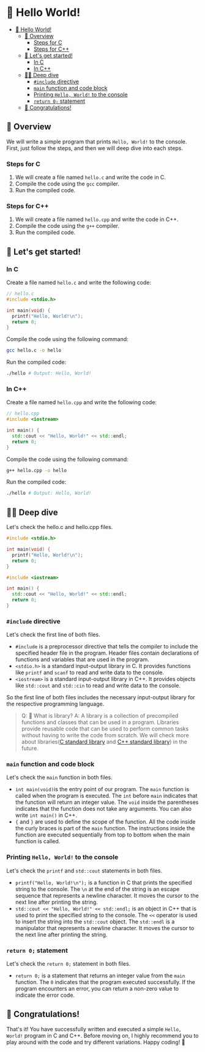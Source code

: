 # 🙋 Hello World!

- [🙋 Hello World!](#-hello-world)
  - [🔭 Overview](#-overview)
    - [Steps for C](#steps-for-c)
    - [Steps for C++](#steps-for-c-1)
  - [🚀 Let's get started!](#-lets-get-started)
    - [In C](#in-c)
    - [In C++](#in-c-1)
  - [🏄‍♀️ Deep dive](#️-deep-dive)
    - [`#include` directive](#include-directive)
    - [`main` function and code block](#main-function-and-code-block)
    - [Printing `Hello, World!` to the console](#printing-hello-world-to-the-console)
    - [`return 0;` statement](#return-0-statement)
  - [🎉 Congratulations!](#-congratulations)

## 🔭 Overview

We will write a simple program that prints `Hello, World!` to the console. First, just follow the steps, and then we will deep dive into each steps.

### Steps for C

1. We will create a file named `hello.c` and write the code in C.
2. Compile the code using the `gcc` compiler.
3. Run the compiled code.

### Steps for C++

1. We will create a file named `hello.cpp` and write the code in C++.
2. Compile the code using the `g++` compiler.
3. Run the compiled code.

## 🚀 Let's get started!

### In C

Create a file named `hello.c` and write the following code:

```c
// hello.c
#include <stdio.h>

int main(void) {
  printf("Hello, World!\n");
  return 0;
}
```

Compile the code using the following command:

```bash
gcc hello.c -o hello
```

Run the compiled code:

```bash
./hello # Output: Hello, World!
```

### In C++

Create a file named `hello.cpp` and write the following code:

```cpp
// hello.cpp
#include <iostream>

int main() {
  std::cout << "Hello, World!" << std::endl;
  return 0;
}
```

Compile the code using the following command:

```bash
g++ hello.cpp -o hello
```

Run the compiled code:

```bash
./hello # Output: Hello, World!
```

## 🏄‍♀️ Deep dive

Let's check the hello.c and hello.cpp files.

```c
#include <stdio.h>

int main(void) { 
  printf("Hello, World!\n");
  return 0;
}
```

```cpp
#include <iostream>

int main() {
  std::cout << "Hello, World!" << std::endl;
  return 0;
}
```

### `#include` directive

Let's check the first line of both files.

- `#include` is a preprocessor directive that tells the compiler to include the specified header file in the program. Header files contain declarations of functions and variables that are used in the program.
- `<stdio.h>` is a standard input-output library in C. It provides functions like `printf` and `scanf` to read and write data to the console.
- `<iostream>` is a standard input-output library in C++. It provides objects like `std::cout` and `std::cin` to read and write data to the console.

So the first line of both files includes the necessary input-output library for the respective programming language.

> Q: 🤔 What is library?
> A: A library is a collection of precompiled functions and classes that can be used in a program. Libraries provide reusable code that can be used to perform common tasks without having to write the code from scratch. We will check more about libraries([C standard library](./c/standard-library.md) and [C++ standard library](./cpp/standard-library.md)) in the future.

### `main` function and code block

Let's check the `main` function in both files.

- `int main(void)`is the entry point of our program. The `main` function is called when the program is executed. The `int` before `main` indicates that the function will return an integer value. The `void` inside the parentheses indicates that the function does not take any arguments. You can also write `int main()` in C++.
- `{` and `}` are used to define the scope of the function. All the code inside the curly braces is part of the `main` function. The instructions inside the function are executed sequentially from top to bottom when the main function is called.

### Printing `Hello, World!` to the console

Let's check the `printf` and `std::cout` statements in both files.

- `printf("Hello, World!\n");` is a function in C that prints the specified string to the console. The `\n` at the end of the string is an escape sequence that represents a newline character. It moves the cursor to the next line after printing the string.
- `std::cout << "Hello, World!" << std::endl;` is an object in C++ that is used to print the specified string to the console. The `<<` operator is used to insert the string into the `std::cout` object. The `std::endl` is a manipulator that represents a newline character. It moves the cursor to the next line after printing the string.

### `return 0;` statement

Let's check the `return 0;` statement in both files.

- `return 0;` is a statement that returns an integer value from the `main` function. The `0` indicates that the program executed successfully. If the program encounters an error, you can return a non-zero value to indicate the error code.

## 🎉 Congratulations!

That's it! You have successfully written and executed a simple `Hello, World!` program in C and C++. Before moving on, I highly recommend you to play around with the code and try different variations. Happy coding! 🚀
